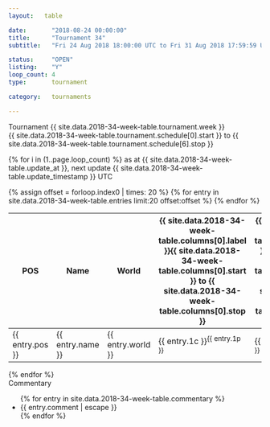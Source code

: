 ```yaml
---
layout:   table

date: 		"2018-08-24 00:00:00"
title: 		"Tournament 34"
subtitle: 	"Fri 24 Aug 2018 18:00:00 UTC to Fri 31 Aug 2018 17:59:59 UTC"

status:     "OPEN"
listing:    "Y"
loop_count: 4
type:       tournament

category:   tournaments

---
```

<div class="table_header">
  <span class="table_title">Tournament {{ site.data.2018-34-week-table.tournament.week }}</span><br>
  <span class="table_subtitle">{{ site.data.2018-34-week-table.tournament.schedule[0].start }} to {{ site.data.2018-34-week-table.tournament.schedule[6].stop }}</span>  
</div>

{% for i in (1..page.loop_count) %}
<span class="table_nextupdate">as at {{ site.data.2018-34-week-table.update_at }}, next update {{ site.data.2018-34-week-table.update_timestamp }} UTC</span> 
<table class="week_table">
  <thead>
    <tr>
      <th>POS</th>
      <th class="AlignLeft">Name</th>
      <th class="AlignLeft">World</th>
      <th><a class="hideDisplay">{{ site.data.2018-34-week-table.columns[0].label }}<span class="showDisplayOnHover">{{ site.data.2018-34-week-table.columns[0].start }} to {{ site.data.2018-34-week-table.columns[0].stop }}</span></a></th>
      <th><a class="hideDisplay">{{ site.data.2018-34-week-table.columns[1].label }}<span class="showDisplayOnHover">{{ site.data.2018-34-week-table.columns[1].start }} to {{ site.data.2018-34-week-table.columns[1].stop }}</span></a></th>
      <th><a class="hideDisplay">{{ site.data.2018-34-week-table.columns[2].label }}<span class="showDisplayOnHover">{{ site.data.2018-34-week-table.columns[2].start }} to {{ site.data.2018-34-week-table.columns[2].stop }}</span></a></th>
      <th><a class="hideDisplay">{{ site.data.2018-34-week-table.columns[3].label }}<span class="showDisplayOnHover">{{ site.data.2018-34-week-table.columns[3].start }} to {{ site.data.2018-34-week-table.columns[3].stop }}</span></a></th>
      <th><a class="hideDisplay">{{ site.data.2018-34-week-table.columns[4].label }}<span class="showDisplayOnHover">{{ site.data.2018-34-week-table.columns[4].start }} to {{ site.data.2018-34-week-table.columns[4].stop }}</span></a></th>
      <th><a class="hideDisplay">{{ site.data.2018-34-week-table.columns[5].label }}<span class="showDisplayOnHover">{{ site.data.2018-34-week-table.columns[5].start }} to {{ site.data.2018-34-week-table.columns[5].stop }}</span></a></th>
      <th><a class="hideDisplay">{{ site.data.2018-34-week-table.columns[6].label }}<span class="showDisplayOnHover">{{ site.data.2018-34-week-table.columns[6].start }} to {{ site.data.2018-34-week-table.columns[6].stop }}</span></a></th>
      <th>Total</th>
    </tr>
  </thead>
  {% assign offset = forloop.index0 | times: 20 %}
  <tbody>
    {% for entry in site.data.2018-34-week-table.entries limit:20 offset:offset %}
      <tr>
        <td class="pl{{ entry.pos }}">{{ entry.pos }}</td>
        <td class="AlignLeft">{{ entry.name }}</td>
        <td class="AlignLeft">{{ entry.world }}</td>
        <td class="pl{{ entry.1p }}">{{ entry.1c }}<sup>{{ entry.1p }}</sup></td>
        <td class="pl{{ entry.2p }}">{{ entry.2c }}<sup>{{ entry.2p }}</sup></td>
        <td class="pl{{ entry.3p }}">{{ entry.3c }}<sup>{{ entry.3p }}</sup></td>
        <td class="pl{{ entry.4p }}">{{ entry.4c }}<sup>{{ entry.4p }}</sup></td>
        <td class="pl{{ entry.5p }}">{{ entry.5c }}<sup>{{ entry.5p }}</sup></td>
        <td class="pl{{ entry.6p }}">{{ entry.6c }}<sup>{{ entry.6p }}</sup></td>
        <td class="pl{{ entry.7p }}">{{ entry.7c }}<sup>{{ entry.7p }}</sup></td>
        <td>{{ entry.total }}</td>
      </tr>
    {% endfor %}  
  </tbody>
</table>
<div class="leaderboard"></div>
{% endfor %}

<div class="commentary">
  <span class="commentary_title">Commentary</span>
  <ul>
    {% for entry in site.data.2018-34-week-table.commentary %}
    <li class="commentary_list">{{ entry.comment | escape }}</li>
    {% endfor %}
  </ul>
</div>
